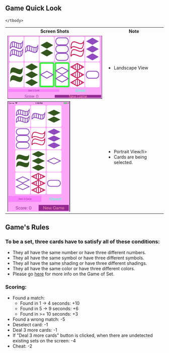 ## Game Quick Look
<table>
    <tbody>
        <tr>
            <th>
                Screen Shots
            </th>
            <th>
                Note
            </th>
        </tr>
        <tr>
            <td>
                <img src="https://github.com/lienmly/GameOfSetCustomView/blob/master/images/landscape.png" height="200" >
            </td>
            <td>
                <ul>
                    <li>Landscape View</li>
                </ul>
            </td>
        </tr>
        <tr>
            <td>
                <img src="https://github.com/lienmly/GameOfSetCustomView/blob/master/images/portrait.png" height="350" >
            </td>
            <td>
                <ul>
                    <li>Portrait View/li>
                    <li>Cards are being selected.</li>
                </ul>
            </td>
        </tr>
        
        
        
        
    </tbody>
</table>

## Game's Rules
### To be a set, three cards have to satisfy all of these conditions:
* They all have the same number or have three different numbers.
* They all have the same symbol or have three different symbols.
* They all have the same shading or have three different shadings.
* They all have the same color or have three different colors.
* Please go [here](https://en.wikipedia.org/wiki/Set_(game)) for more info on the Game of Set.
### Scoring: 
* Found a match: 
    * Found in 1 -> 4 seconds: +10
    * Found in 5 -> 9 seconds: +6
    * Found in >= 10 seconds: +3
* Found a wrong match: -5
* Deselect card: -1
* Deal 3 more cards: -1
* If "Deal 3 more cards" button is clicked, when there are undetected existing sets on the screen: -4
* Cheat: -2
